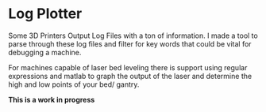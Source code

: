 # Log Plotter

Some 3D Printers Output Log Files with a ton of information. I made a tool to parse through these log files and filter for key words that could be vital for debugging a machine. 

For machines capable of laser bed leveling there is support using regular expressions and matlab to graph the output of the laser and determine the high and low points of your bed/ gantry.

**This is a work in progress**
